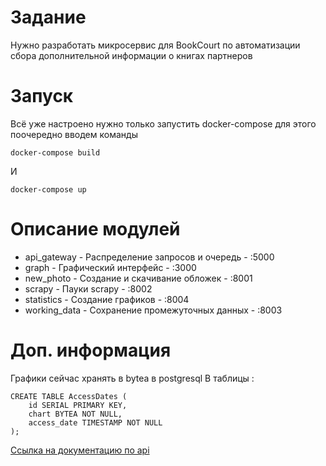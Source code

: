 # Задание
Нужно разработать микросервис для BookCourt по автоматизации сбора дополнительной информации о книгах партнеров 

# Запуск 
Всё уже настроено нужно только запустить docker-compose для этого поочередно вводем команды
```
docker-compose build
```
И 
```
docker-compose up
```

# Описание модулей
- api_gateway - Распределение запросов и очередь - :5000
- graph - Графический интерфейс - :3000
- new_photo - Создание и скачивание обложек - :8001
- scrapy - Пауки scrapy - :8002
- statistics - Создание графиков - :8004
- working_data - Сохранение промежуточных данных - :8003

# Доп. информация
Графики сейчас хранять в bytea в postgresql 
В таблицы :
```
CREATE TABLE AccessDates (
    id SERIAL PRIMARY KEY,
    chart BYTEA NOT NULL,
    access_date TIMESTAMP NOT NULL
);
```

[Ссылка на документацию по api](./documentation.md)
